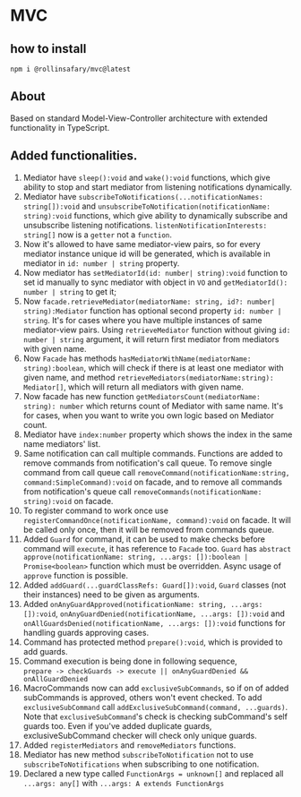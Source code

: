 # MVC

## how to install

`npm i @rollinsafary/mvc@latest`

## About

Based on standard Model-View-Controller architecture with extended functionality in TypeScript.

## Added functionalities.

1. Mediator have `sleep():void` and `wake():void` functions, which give ability to stop and start mediator from listening notifications dynamically.
2. Mediator have `subscribeToNotifications(...notificationNames: string[]):void` and `unsubscribeToNotification(notificationName: string):void` functions, which give ability to dynamically subscribe and unsubscribe listening notifications. `listenNotificationInterests: string[]` now is a `getter` not a `function`.
3. Now it's allowed to have same mediator-view pairs, so for every mediator instance unique id will be generated, which is available in mediator in `id: number | string` property.
4. Now mediator has `setMediatorId(id: number| string):void` function to set id manually to sync mediator with object in `VO` and `getMediatorId(): number | string` to get it;
5. Now `facade.retrieveMediator(mediatorName: string, id?: number| string):Mediator` function has optional second property `id: number | string`. It's for cases where you have multiple instances of same mediator-view pairs. Using `retrieveMediator` function without giving `id: number | string` argument, it will return first mediator from mediators with given name.
6. Now `Facade` has methods `hasMediatorWithName(mediatorName: string):boolean`, which will check if there is at least one mediator with given name, and method `retrieveMediators(mediatorName:string): Mediator[]`, which will return all mediators with given name.
7. Now facade has new function `getMediatorsCount(mediatorName: string): number` which returns count of Mediator with same name. It's for cases, when you want to write you own logic based on Mediator count.
8. Mediator have `index:number` property which shows the index in the same name mediators' list.
9. Same notification can call multiple commands. Functions are added to remove commands from notification's call queue. To remove single command from call queue call `removeCommand(notificationName:string, command:SimpleCommand):void` on facade, and to remove all commands from notification's queue call `removeCommands(notificationName: string):void` on facade.
10. To register command to work once use `registerCommandOnce(notificationName, command):void` on facade. It will be called only once, then it will be removed from commands queue.
11. Added `Guard` for command, it can be used to make checks before command will `execute`, it has reference to `Facade` too. `Guard` has `abstract approve(notificationName: string, ...args: []):boolean | Promise<boolean>` function which must be overridden. Async usage of `approve` function is possible.
12. Added `addGuard(...guardClassRefs: Guard[]):void`, `Guard` classes (not their instances) need to be given as arguments.
13. Added `onAnyGuardApproved(notificationName: string, ...args: []):void`, `onAnyGuardDenied(notificationName, ...args: []):void` and `onAllGuardsDenied(notificationName, ...args: []):void` functions for handling guards approving cases.
14. Command has protected method `prepare():void`, which is provided to add guards.
15. Command execution is being done in following sequence, <br>`prepare -> checkGuards -> execute || onAnyGuardDenied && onAllGuardDenied`
16. MacroCommands now can add `exclusiveSubCommands`, so if on of added subCommands is approved, others won't event checked. To add `exclusiveSubCommand` call `addExclusiveSubCommand(command, ...guards)`. Note that `exclusiveSubCommand`'s check is checking subCommand's self guards too. Even if you've added duplicate guards, exclusiveSubCommand checker will check only unique guards.
17. Added `registerMediators` and `removeMediators` functions.
18. Mediator has new method `subscribeToNotification` not to use `subscribeToNotifications` when subscribing to one notification.
19. Declared a new type called `FunctionArgs = unknown[]` and replaced all `...args: any[]` with `...args: A extends FunctionArgs`
